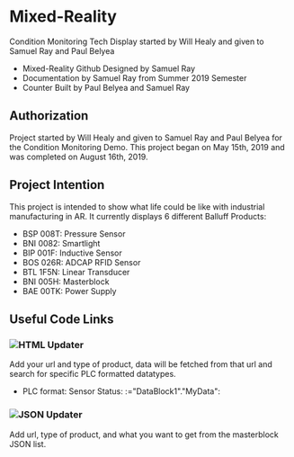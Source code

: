 # Mixed-Reality
Condition Monitoring Tech Display started by Will Healy and given to Samuel Ray and Paul Belyea
- Mixed-Reality Github Designed by Samuel Ray
- Documentation by Samuel Ray from Summer 2019 Semester
- Counter Built by Paul Belyea and Samuel Ray
## Authorization
Project started by Will Healy and given to Samuel Ray and Paul Belyea for the Condition Monitoring Demo. This project began on May 15th, 2019 and was completed on August 16th, 2019.
## Project Intention
This project is intended to show what life could be like with industrial manufacturing in AR. It currently displays 6 different Balluff Products:
- BSP 008T: Pressure Sensor
- BNI 0082: Smartlight
- BIP 001F: Inductive Sensor
- BOS 026R: ADCAP RFID Sensor
- BTL 1F5N: Linear Transducer
- BNI 005H: Masterblock
- BAE 00TK: Power Supply
## Useful Code Links
### ![HTML Updater](https://github.com/healyw/Mixed-Reality/blob/master/documentation-code/HtmlUpdater.cs)
Add your url and type of product, data will be fetched from that url and search for specific PLC formatted datatypes. 
- PLC format: <td>Sensor Status: :="DataBlock1"."MyData":</td>
### ![JSON Updater](https://github.com/healyw/Mixed-Reality/blob/master/documentation-code/JsonUpdater.cs)
Add url, type of product, and what you want to get from the masterblock JSON list.
